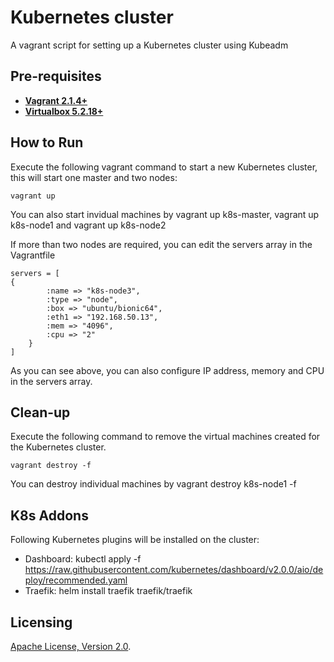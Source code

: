 # Kubernetes cluster
A vagrant script for setting up a Kubernetes cluster using Kubeadm

## Pre-requisites

 * **[Vagrant 2.1.4+](https://www.vagrantup.com)**
 * **[Virtualbox 5.2.18+](https://www.virtualbox.org)**

## How to Run

Execute the following vagrant command to start a new Kubernetes cluster, this will start one master and two nodes:

```
vagrant up
```

You can also start invidual machines by vagrant up k8s-master, vagrant up k8s-node1 and vagrant up k8s-node2

If more than two nodes are required, you can edit the servers array in the Vagrantfile

```
servers = [
{
        :name => "k8s-node3",
        :type => "node",
        :box => "ubuntu/bionic64",
        :eth1 => "192.168.50.13",
        :mem => "4096",
        :cpu => "2"
    }
]
 ```

As you can see above, you can also configure IP address, memory and CPU in the servers array. 

## Clean-up

Execute the following command to remove the virtual machines created for the Kubernetes cluster.
```
vagrant destroy -f
```

You can destroy individual machines by vagrant destroy k8s-node1 -f

## K8s Addons

Following Kubernetes plugins will be installed on the cluster:

- Dashboard: kubectl apply -f https://raw.githubusercontent.com/kubernetes/dashboard/v2.0.0/aio/deploy/recommended.yaml
- Traefik:  helm install traefik traefik/traefik

## Licensing

[Apache License, Version 2.0](http://opensource.org/licenses/Apache-2.0).

